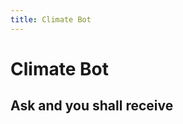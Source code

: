 ```yaml
---
title: Climate Bot
---
```


# Climate Bot

## Ask and you shall receive

<div class="askai-frame-embed" data-id="R3gqzI0uZ0gb4zdfMIiyvzWbWRFgmY"></div>
<script defer type="text/javascript" src="https://myaskai.com/embed-js-min"></script>